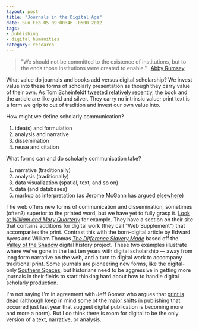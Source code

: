 ```yaml
---
layout: post
title: "Journals in the Digital Age"
date: Sun Feb 05 09:00:46 -0500 2012 
tags:
- publishing
- digital humanities
category: research
---
```


> "We should not be committed to the existence of institutions, but to the ends those institutions were created to enable." -[Abby Rumsey](http://twitter.com/#!/dancohen/status/91216381663653888)

What value do journals and books add versus digital scholarship? We invest value into these forms of scholarly presentation as though they carry value of their own. As Tom Scheinfeldt [tweeted relatively recently](https://twitter.com/#!/foundhistory/status/91253141584093186), the book and the article are like gold and silver. They carry no intrinsic value; print text is a form we grip to out of tradition and invest our own value into.

How might we define scholarly communication?

1. idea(s) and formulation
2. analysis and narrative
3. dissemination
4. reuse and citation 

What forms can and do scholarly communication take?

1. narrative (traditionally)
2. analysis (traditionally)
3. data visualization (spatial, text, and so on)
4. data (and databases) 
5. markup as interpretation (as Jerome McGann has argued [elsewhere](http://digitalhumanities.org/companion/view?docId=blackwell/9781405103213/9781405103213.xml&chunk.id=ss1-3-4))

The web offers new forms of communication and dissemination, sometimes (often?) superior to the printed word, but we have yet to fully grasp it. [Look at *William and Mary Quarterly*](http://oieahc.wm.edu/wmq/index.cfm) for example. They have a section on their site that contains additions for digital work (they call "Web Supplement") that accompanies the print. Contrast this with the born-digital article by Edward Ayers and William Thomas [*The Difference Slavery Made*](http://www2.vcdh.virginia.edu/AHR/) based off the [Valley of the Shadow](http://valley.lib.virginia.edu/) digital history project. These two examples illustrate where we've gone in the last ten years with digital scholarship &#8212; away from long form narrative on the web, and a turn to digital work to accompany traditional print. Some journals are pioneering new forms, like the digital-only [Southern Spaces](http://www.southernspaces.org/), but historians need to be aggressive in getting more journals in their fields to start thinking hard about how to handle digital scholarly production.

I'm not saying I'm in agreement with Jeff Gomez who argues that [print is dead](http://www.amazon.com/Print-Dead-Books-our-Digital/dp/0230527167) (although keep in mind some of the [major shifts in publishing](http://www.brainpickings.org/index.php/2011/02/02/merchants-of-culture-future-of-publishing/) that occurred just last year that suggest digital publication is becoming more and more a norm). But I do think there is room for digital to be the only version of a text, narrative, or analysis.
